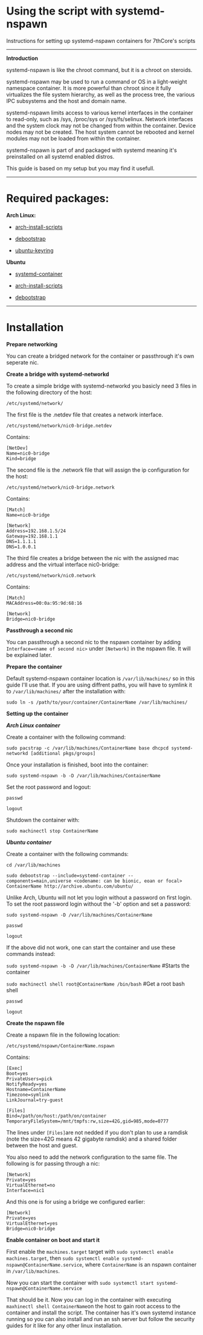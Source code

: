 # Using the script with systemd-nspawn
Instructions for setting up systemd-nspawn containers for 7thCore's scripts

-------------------------

**Introduction**

systemd-nspawn is like the chroot command, but it is a chroot on steroids.

systemd-nspawn may be used to run a command or OS in a light-weight namespace container. It is more powerful than chroot since it fully virtualizes the file system hierarchy, as well as the process tree, the various IPC subsystems and the host and domain name.

systemd-nspawn limits access to various kernel interfaces in the container to read-only, such as /sys, /proc/sys or /sys/fs/selinux. Network interfaces and the system clock may not be changed from within the container. Device nodes may not be created. The host system cannot be rebooted and kernel modules may not be loaded from within the container.

systemd-nspawn is part of and packaged with systemd meaning it's preinstalled on all systemd enabled distros.

This guide is based on my setup but you may find it usefull.

-------------------------

# Required packages:

**Arch Linux:**

- [arch-install-scripts](https://www.archlinux.org/packages/?name=arch-install-scripts)

- [debootstrap](https://www.archlinux.org/packages/?name=debootstrap)

- [ubuntu-keyring](https://www.archlinux.org/packages/?name=ubuntu-keyring)

**Ubuntu**

- [systemd-container](https://packages.ubuntu.com/search?keywords=systemd-container&searchon=names&suite=all&section=all)

- [arch-install-scripts](https://packages.ubuntu.com/search?keywords=arch-install-scripts&searchon=names&suite=all&section=all)

- [debootstrap](https://packages.ubuntu.com/search?keywords=debootstrap&searchon=names&suite=all&section=all) 

-------------------------

# Installation

**Prepare networking**

You can create a bridged network for the container or passthrough it's own seperate nic.

**Create a bridge with systemd-networkd**

To create a simple bridge with systemd-networkd you basicly need 3 files in the following directory of the host:

`/etc/systemd/network/`

The first file is the .netdev file that creates a network interface. 

`/etc/systemd/network/nic0-bridge.netdev`

Contains:

```
[NetDev]
Name=nic0-bridge
Kind=bridge
```

The second file is the .network file that will assign the ip configuration for the host: 

`/etc/systemd/network/nic0-bridge.network`

Contains:

```
[Match]
Name=nic0-bridge

[Network]
Address=192.168.1.5/24
Gateway=192.168.1.1
DNS=1.1.1.1
DNS=1.0.0.1
```

The third file creates a bridge between the nic with the assigned mac address and the virtual interface nic0-bridge:

`/etc/systemd/network/nic0.network`

Contains:

```
[Match]
MACAddress=00:0a:95:9d:68:16

[Network]
Bridge=nic0-bridge
```

**Passthrough a second nic**

You can passthrough a second nic to the nspawn container by adding `Interface=<name of second nic>` under `[Network]` in the nspawn file. It will be explained later.

**Prepare the container**

Default systemd-nspawn container location is `/var/lib/machines/` so in this guide I'll use that. If you are using diffrent paths, you will have to symlink it to `/var/lib/machines/` after the installation with:

`sudo ln -s /path/to/your/container/ContainerName /var/lib/machines/`

**Setting up the container**

***Arch Linux container***

Create a container with the following command:

`sudo pacstrap -c /var/lib/machines/ContainerName base dhcpcd systemd-networkd [additional pkgs/groups]`

Once your installation is finished, boot into the container:

`sudo systemd-nspawn -b -D /var/lib/machines/ContainerName`

Set the root password and logout:

`passwd`

`logout`

Shutdown the container with:

`sudo machinectl stop ContainerName`

***Ubuntu container***

Create a container with the following commands:

`cd /var/lib/machines`

`sudo debootstrap --include=systemd-container --components=main,universe <codename: can be bionic, eoan or focal> ContainerName http://archive.ubuntu.com/ubuntu/`

Unlike Arch, Ubuntu will not let you login without a password on first login. To set the root password login without the '-b' option and set a password:

`sudo systemd-nspawn -D /var/lib/machines/ContainerName`

`passwd`

`logout`

If the above did not work, one can start the container and use these commands instead:

`sudo systemd-nspawn -b -D /var/lib/machines/ContainerName`  #Starts the container

`sudo machinectl shell root@ContainerName /bin/bash`  #Get a root bash shell

`passwd`

`logout`

**Create the nspawn file**

Create a nspawn file in the following location:

`/etc/systemd/nspawn/ContainerName.nspawn`

Contains:

```
[Exec]
Boot=yes
PrivateUsers=pick
NotifyReady=yes
Hostname=ContainerName
Timezone=symlink
LinkJournal=try-guest

[Files]
Bind=/path/on/host:/path/on/container
TemporaryFileSystem=/mnt/tmpfs:rw,size=42G,gid=985,mode=0777
```

The lines under `[Files]`are not nedded if you don't plan to use a ramdisk (note the size=42G means 42 gigabyte ramdisk) and a shared folder between the host and guest.

You also need to add the network configuration to the same file. The following is for passing through a nic:

```
[Network]
Private=yes
VirtualEthernet=no
Interface=nic1
```

And this one is for using a bridge we configured earlier:

```
[Network]
Private=yes
VirtualEthernet=yes
Bridge=nic0-bridge
```

**Enable container on boot and start it**

First enable the `machines.target` target with `sudo systemctl enable machines.target`, then `sudo systemctl enable systemd-nspawn@ContainerName.service`, where `ContainerName` is an nspawn container in `/var/lib/machines`.

Now you can start the container with `sudo systemctl start systemd-nspawn@ContainerName.service`

That should be it. Now you can log in the container with executing `maxhinectl shell ContainerName`on the host to gain root access to the container and install the script. The container has it's own systemd instance running so you can also install and run an ssh server but follow the security guides for it like for any other linux installation.

